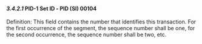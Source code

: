 #### *3.4.2.1* PID-1 Set ID ‑ PID (SI) 00104

Definition: This field contains the number that identifies this transaction. For the first occurrence of the segment, the sequence number shall be one, for the second occurrence, the sequence number shall be two, etc.
